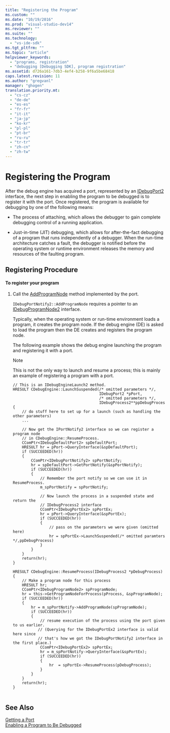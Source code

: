 ```yaml
---
title: "Registering the Program"
ms.custom: ""
ms.date: "10/19/2016"
ms.prod: "visual-studio-dev14"
ms.reviewer: ""
ms.suite: ""
ms.technology: 
  - "vs-ide-sdk"
ms.tgt_pltfrm: ""
ms.topic: "article"
helpviewer_keywords: 
  - "programs, registration"
  - "debugging [Debugging SDK], program registration"
ms.assetid: d726a161-7db3-4ef4-b258-9f6a5be68418
caps.latest.revision: 11
ms.author: "gregvanl"
manager: "ghogen"
translation.priority.mt: 
  - "cs-cz"
  - "de-de"
  - "es-es"
  - "fr-fr"
  - "it-it"
  - "ja-jp"
  - "ko-kr"
  - "pl-pl"
  - "pt-br"
  - "ru-ru"
  - "tr-tr"
  - "zh-cn"
  - "zh-tw"
---
```

# Registering the Program
After the debug engine has acquired a port, represented by an [IDebugPort2](../extensibility-debugger-reference/idebugport2.md) interface, the next step in enabling the program to be debugged is to register it with the port. Once registered, the program is available for debugging by one of the following means:  
  
-   The process of attaching, which allows the debugger to gain complete debugging control of a running application.  
  
-   Just-in-time (JIT) debugging, which allows for after-the-fact debugging of a program that runs independently of a debugger. When the run-time architecture catches a fault, the debugger is notified before the operating system or runtime environment releases the memory and resources of the faulting program.  
  
## Registering Procedure  
  
#### To register your program  
  
1.  Call the [AddProgramNode](../extensibility-debugger-reference/idebugportnotify2--addprogramnode.md) method implemented by the port.  
  
     `IDebugPortNotify2::AddProgramNode` requires a pointer to an [IDebugProgramNode2](../extensibility-debugger-reference/idebugprogramnode2.md) interface.  
  
     Typically, when the operating system or run-time environment loads a program, it creates the program node. If the debug engine (DE) is asked to load the program then the DE creates and registers the program node.  
  
     The following example shows the debug engine launching the program and registering it with a port.  
  
    > [!NOTE]
    >  This is not the only way to launch and resume a process; this is mainly an example of registering a program with a port.  
  
    ```cpp#  
    // This is an IDebugEngineLaunch2 method.  
    HRESULT CDebugEngine::LaunchSuspended(/* omitted parameters */,  
                                          IDebugPort2 *pPort,  
                                          /* omitted parameters */,  
                                          IDebugProcess2**ppDebugProcess)  
    {  
        // do stuff here to set up for a launch (such as handling the other parameters)  
        ...  
  
        // Now get the IPortNotify2 interface so we can register a program node  
        // in CDebugEngine::ResumeProcess.  
        CComPtr<IDebugDefaultPort2> spDefaultPort;  
        HRESULT hr = pPort->QueryInterface(&spDefaultPort);  
        if (SUCCEEDED(hr))  
        {  
            CComPtr<IDebugPortNotify2> spPortNotify;  
            hr = spDefaultPort->GetPortNotify(&spPortNotify);  
            if (SUCCEEDED(hr))  
            {  
                // Remember the port notify so we can use it in ResumeProcess.  
                m_spPortNotify = spPortNotify;  
  
                // Now launch the process in a suspended state and return the  
                // IDebugProcess2 interface  
                CComPtr<IDebugPortEx2> spPortEx;  
                hr = pPort->QueryInterface(&spPortEx);  
                if (SUCCEEDED(hr))  
                {  
                    // pass on the parameters we were given (omitted here)  
                    hr = spPortEx->LaunchSuspended(/* omitted paramters */,ppDebugProcess)  
                }  
            }  
        }  
        return(hr);  
    }  
  
    HRESULT CDebugEngine::ResumeProcess(IDebugProcess2 *pDebugProcess)  
    {  
        // Make a program node for this process  
        HRESULT hr;  
        CComPtr<IDebugProgramNode2> spProgramNode;  
        hr = this->GetProgramNodeForProcess(pProcess, &spProgramNode);  
        if (SUCCEEDED(hr))  
        {  
            hr = m_spPortNotify->AddProgramNode(spProgramNode);  
            if (SUCCEEDED(hr))  
            {  
                // resume execution of the process using the port given to us earlier.  
               // (Querying for the IDebugPortEx2 interface is valid here since  
               // that's how we got the IDebugPortNotify2 interface in the first place.)  
                CComPtr<IDebugPortEx2> spPortEx;  
                hr = m_spPortNotify->QueryInterface(&spPortEx);  
                if (SUCCEEDED(hr))  
                {  
                    hr  = spPortEx->ResumeProcess(pDebugProcess);  
                }  
            }  
        }  
        return(hr);  
    }  
  
    ```  
  
## See Also  
 [Getting a Port](../extensibility-debugger/getting-a-port.md)   
 [Enabling a Program to Be Debugged](../extensibility-debugger/enabling-a-program-to-be-debugged.md)